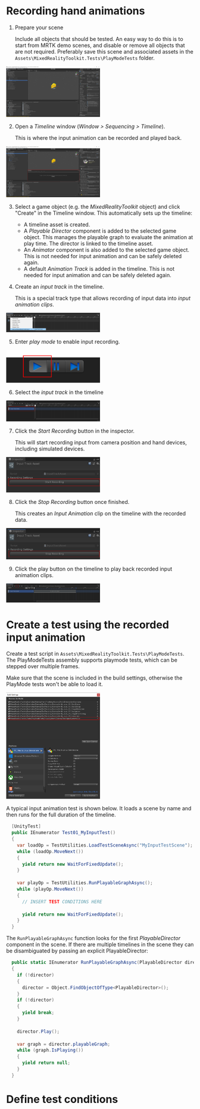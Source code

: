 # Recording hand animations

1. Prepare your scene

    Include all objects that should be tested. An easy way to do this is to start from MRTK demo scenes, and disable or remove all objects that are not required.
    Preferably save this scene and associated assets in the `Assets\MixedRealityToolkit.Tests\PlayModeTests` folder.

<a target="_blank" href="../../External/Documentation/Images/MRTK_InputTestRecording_TestScenePrep.png">
  <img src="../../External/Documentation/Images/MRTK_InputTestRecording_TestScenePrep.png" title="Hand Tracking Profile" width="50%" class="center" />
</a>

2. Open a _Timeline_ window (_Window > Sequencing > Timeline_).

    This is where the input animation can be recorded and played back.

<a target="_blank" href="../../External/Documentation/Images/MRTK_InputTestRecording_TimelineWindow.png">
  <img src="../../External/Documentation/Images/MRTK_InputTestRecording_TimelineWindow.png" title="Hand Tracking Profile" width="50%" class="center" />
</a>

3. Select a game object (e.g. the _MixedRealityToolkit_ object) and click "Create" in the Timeline window. This automatically sets up the timeline:
    * A timeline asset is created.
    * A _Playable Director_ component is added to the selected game object. This manages the playable graph to evaluate the animation at play time.
      The director is linked to the timeline asset.
    * An _Animator_ component is also added to the selected game object. This is not needed for input animation and can be safely deleted again.
    * A default _Animation Track_ is added in the timeline. This is not needed for input animation and can be safely deleted again.

4. Create an _input track_ in the timeline.

    This is a special track type that allows recording of input data into _input animation clips_.

<a target="_blank" href="../../External/Documentation/Images/MRTK_InputTestRecording_CreateInputTrack.png">
  <img src="../../External/Documentation/Images/MRTK_InputTestRecording_CreateInputTrack.png" title="Hand Tracking Profile" width="50%" class="center" />
</a>

5. Enter _play mode_ to enable input recording.

<a target="_blank" href="../../External/Documentation/Images/MRTK_InputTestRecording_EnterPlaymodeButton.png">
  <img src="../../External/Documentation/Images/MRTK_InputTestRecording_EnterPlaymodeButton.png" title="Hand Tracking Profile" width="50%" class="center" />
</a>

6. Select the _input track_ in the timeline

<a target="_blank" href="../../External/Documentation/Images/MRTK_InputTestRecording_SelectInputTrack.png">
  <img src="../../External/Documentation/Images/MRTK_InputTestRecording_SelectInputTrack.png" title="Hand Tracking Profile" width="50%" class="center" />
</a>

7. Click the _Start Recording_ button in the inspector.

    This will start recording input from camera position and hand devices, including simulated devices.

<a target="_blank" href="../../External/Documentation/Images/MRTK_InputTestRecording_StartRecordingButton.png">
  <img src="../../External/Documentation/Images/MRTK_InputTestRecording_StartRecordingButton.png" title="Hand Tracking Profile" width="50%" class="center" />
</a>

8. Click the _Stop Recording_ button once finished.

    This creates an _Input Animation_ clip on the timeline with the recorded data.

<a target="_blank" href="../../External/Documentation/Images/MRTK_InputTestRecording_StopRecordingButton.png">
  <img src="../../External/Documentation/Images/MRTK_InputTestRecording_StopRecordingButton.png" title="Hand Tracking Profile" width="50%" class="center" />
</a>

9. Click the play button on the timeline to play back recorded input animation clips.

<a target="_blank" href="../../External/Documentation/Images/MRTK_InputTestRecording_InputPlayback.png">
  <img src="../../External/Documentation/Images/MRTK_InputTestRecording_InputPlayback.png" title="Hand Tracking Profile" width="50%" class="center" />
</a>

# Create a test using the recorded input animation

Create a test script in `Assets\MixedRealityToolkit.Tests\PlayModeTests`. The PlayModeTests assembly supports playmode tests, which can be stepped over multiple frames.

Make sure that the scene is included in the build settings, otherwise the PlayMode tests won't be able to load it.

<a target="_blank" href="../../External/Documentation/Images/MRTK_InputTestRecording_BuildSettingsTestScene.png">
  <img src="../../External/Documentation/Images/MRTK_InputTestRecording_BuildSettingsTestScene.png" title="Hand Tracking Profile" width="50%" class="center" />
</a>

A typical input animation test is shown below. It loads a scene by name and then runs for the full duration of the timeline.

```csharp
  [UnityTest]
  public IEnumerator Test01_MyInputTest()
  {
    var loadOp = TestUtilities.LoadTestSceneAsync("MyInputTestScene");
    while (loadOp.MoveNext())
    {
      yield return new WaitForFixedUpdate();
    }

    var playOp = TestUtilities.RunPlayableGraphAsync();
    while (playOp.MoveNext())
    {
      // INSERT TEST CONDITIONS HERE

      yield return new WaitForFixedUpdate();
    }
  }
```

The `RunPlayableGraphAsync` function looks for the first _PlayableDirector_ component in the scene. If there are multiple timelines in the scene they can be disambiguated by passing an explicit PlayableDirector:

```csharp
  public static IEnumerator RunPlayableGraphAsync(PlayableDirector director = null)
  {
    if (!director)
    {
      director = Object.FindObjectOfType<PlayableDirector>();
    }
    if (!director)
    {
      yield break;
    }

    director.Play();

    var graph = director.playableGraph;
    while (graph.IsPlaying())
    {
      yield return null;
    }
  }
```

# Define test conditions
